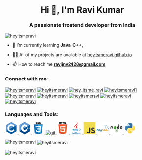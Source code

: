 <h1 align="center">Hi 👋, I'm Ravi Kumar</h1>
<h3 align="center">A passionate frontend developer from India</h3>

<p align="left"> <img src="https://komarev.com/ghpvc/?username=heyitsmeravi&label=Profile%20views&color=0e75b6&style=flat" alt="heyitsmeravi" /> </p>

- 🌱 I’m currently learning **Java, C++,**

- 👨‍💻 All of my projects are available at [heyitsmeravi.github.io](heyitsmeravi.github.io)

- 📫 How to reach me **ravijnv2428@gmail.com**

<h3 align="left">Connect with me:</h3>
<p align="left">
<a href="https://twitter.com/heyitsmeravi" target="blank"><img align="center" src="https://raw.githubusercontent.com/rahuldkjain/github-profile-readme-generator/master/src/images/icons/Social/twitter.svg" alt="heyitsmeravi" height="30" width="40" /></a>
<a href="https://linkedin.com/in/heyitsmeravi" target="blank"><img align="center" src="https://raw.githubusercontent.com/rahuldkjain/github-profile-readme-generator/master/src/images/icons/Social/linked-in-alt.svg" alt="heyitsmeravi" height="30" width="40" /></a>
<a href="https://instagram.com/hey_itsme_ravi" target="blank"><img align="center" src="https://raw.githubusercontent.com/rahuldkjain/github-profile-readme-generator/master/src/images/icons/Social/instagram.svg" alt="hey_itsme_ravi" height="30" width="40" /></a>
<a href="https://www.youtube.com/c/heyitsmeravi1" target="blank"><img align="center" src="https://raw.githubusercontent.com/rahuldkjain/github-profile-readme-generator/master/src/images/icons/Social/youtube.svg" alt="heyitsmeravi1" height="30" width="40" /></a>
<a href="https://www.codechef.com/users/heyitsmeravi" target="blank"><img align="center" src="https://cdn.codechef.com/images/cc-logo.svg" alt="heyitsmeravi" height="30" width="40" /></a>
<a href="https://www.hackerrank.com/heyitsmeravi" target="blank"><img align="center" src="https://raw.githubusercontent.com/rahuldkjain/github-profile-readme-generator/master/src/images/icons/Social/hackerrank.svg" alt="heyitsmeravi" height="30" width="40" /></a>
<a href="https://codeforces.com/profile/heyitsmeravi" target="blank"><img align="center" src="https://raw.githubusercontent.com/rahuldkjain/github-profile-readme-generator/master/src/images/icons/Social/codeforces.svg" alt="heyitsmeravi" height="30" width="40" /></a>
<a href="https://www.leetcode.com/heyitsmeravi" target="blank"><img align="center" src="https://raw.githubusercontent.com/rahuldkjain/github-profile-readme-generator/master/src/images/icons/Social/leet-code.svg" alt="heyitsmeravi" height="30" width="40" /></a>
<a href="https://auth.geeksforgeeks.org/user/heyitsmeravi" target="blank"><img align="center" src="https://raw.githubusercontent.com/rahuldkjain/github-profile-readme-generator/master/src/images/icons/Social/geeks-for-geeks.svg" alt="heyitsmeravi" height="30" width="40" /></a>
</p>

<h3 align="left">Languages and Tools:</h3>
<p align="left"> <a href="https://www.cprogramming.com/" target="_blank" rel="noreferrer"> <img src="https://raw.githubusercontent.com/devicons/devicon/master/icons/c/c-original.svg" alt="c" width="40" height="40"/> </a> 
<a href="https://www.w3schools.com/cpp/" target="_blank" rel="noreferrer"> <img src="https://raw.githubusercontent.com/devicons/devicon/master/icons/cplusplus/cplusplus-original.svg" alt="cplusplus" width="40" height="40"/> </a>
<a href="https://www.w3schools.com/css/" target="_blank" rel="noreferrer"> <img src="https://raw.githubusercontent.com/devicons/devicon/master/icons/css3/css3-original-wordmark.svg" alt="css3" width="40" height="40"/> </a>
<a href="https://git-scm.com/" target="_blank" rel="noreferrer"> <img src="https://www.vectorlogo.zone/logos/git-scm/git-scm-icon.svg" alt="git" width="40" height="40"/> </a> 
<a href="https://www.w3.org/html/" target="_blank" rel="noreferrer"> <img src="https://raw.githubusercontent.com/devicons/devicon/master/icons/html5/html5-original-wordmark.svg" alt="html5" width="40" height="40"/> </a> 
<a href="https://www.java.com" target="_blank" rel="noreferrer"> <img src="https://raw.githubusercontent.com/devicons/devicon/master/icons/java/java-original.svg" alt="java" width="40" height="40"/> </a>
<a href="https://developer.mozilla.org/en-US/docs/Web/JavaScript" target="_blank" rel="noreferrer"> <img src="https://raw.githubusercontent.com/devicons/devicon/master/icons/javascript/javascript-original.svg" alt="javascript" width="40" height="40"/> </a>
<a href="https://www.mysql.com/" target="_blank" rel="noreferrer"> <img src="https://raw.githubusercontent.com/devicons/devicon/master/icons/mysql/mysql-original-wordmark.svg" alt="mysql" width="40" height="40"/> </a> 
<a href="https://nodejs.org" target="_blank" rel="noreferrer"> <img src="https://raw.githubusercontent.com/devicons/devicon/master/icons/nodejs/nodejs-original-wordmark.svg" alt="nodejs" width="40" height="40"/> </a> 
<a href="https://www.python.org" target="_blank" rel="noreferrer"> <img src="https://raw.githubusercontent.com/devicons/devicon/master/icons/python/python-original.svg" alt="python" width="40" height="40"/> </a> </p>

<p><img align="left" src="https://github-readme-stats.vercel.app/api/top-langs?username=heyitsmeravi&show_icons=true&locale=en&layout=compact" alt="heyitsmeravi" /></p>

<p>&nbsp;<img align="center" src="https://github-readme-stats.vercel.app/api?username=heyitsmeravi&show_icons=true&locale=en" alt="heyitsmeravi" /></p>

<p><img align="center" src="https://github-readme-streak-stats.herokuapp.com/?user=heyitsmeravi&" alt="heyitsmeravi" /></p>
